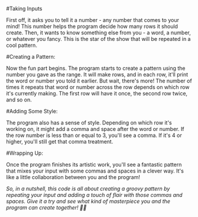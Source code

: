#Taking Inputs

First off, it asks you to tell it a number - any number that comes to your mind! This number helps the program decide how many rows it should create.
Then, it wants to know something else from you - a word, a number, or whatever you fancy. This is the star of the show that will be repeated in a cool pattern.

#Creating a Pattern:

Now the fun part begins. The program starts to create a pattern using the number you gave as the range. It will make rows, and in each row, it'll print the word or number you told it earlier.
But wait, there's more! The number of times it repeats that word or number across the row depends on which row it's currently making. The first row will have it once, the second row twice, and so on.

#Adding Some Style:

The program also has a sense of style. Depending on which row it's working on, it might add a comma and space after the word or number. If the row number is less than or equal to 3, you'll see a comma. If it's 4 or higher, you'll still get that comma treatment.

#Wrapping Up:

Once the program finishes its artistic work, you'll see a fantastic pattern that mixes your input with some commas and spaces in a clever way. It's like a little collaboration between you and the program!


*So, in a nutshell, this code is all about creating a groovy pattern by repeating your input and adding a touch of flair with those commas and spaces. Give it a try and see what kind of masterpiece you and the program can create together! 🎨🌟*
